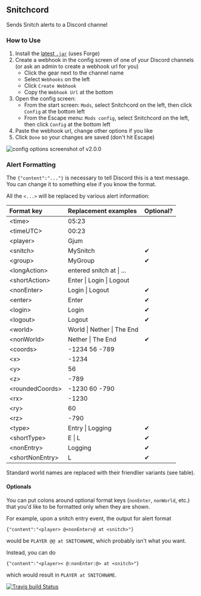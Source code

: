 ## Snitchcord

Sends Snitch alerts to a Discord channel

### How to Use

1. Install the [latest `.jar`](https://github.com/Gjum/Snitchcord/releases) (uses Forge)
1. Create a webhook in the config screen of one of your Discord channels (or ask an admin to create a webhook url for you)
    - Click the gear next to the channel name
    - Select `Webhooks` on the left
    - Click `Create Webhook`
    - Copy the `Webhook Url` at the bottom
1. Open the config screen:
    - From the start screen: `Mods`, select Snitchcord on the left, then click `Config` at the bottom left
    - From the Escape menu: `Mods config`, select Snitchcord on the left, then click `Config` at the bottom left
1. Paste the webhook url, change other options if you like
1. Click `Done` so your changes are saved (don't hit Escape)

![config options screenshot of v2.0.0](https://i.imgur.com/drkWf2k.jpg)

### Alert Formatting

The `{"content":"..."}` is necessary to tell Discord this is a text message.
You can change it to something else if you know the format.
<!-- TODO link to discord docs -->

All the `<...>` will be replaced by various alert information:

| Format key        | Replacement examples       | Optional? |
|:------------------|:---------------------------|:----------|
| \<time\>          | 05:23                      |           |
| \<timeUTC\>       | 00:23                      |           |
| \<player\>        | Gjum                       |           |
| \<snitch\>        | MySnitch                   |     ✔    |
| \<group\>         | MyGroup                    |     ✔    |
| \<longAction\>    | entered snitch at \| ...   |           |
| \<shortAction\>   | Enter \| Login \| Logout   |           |
| \<nonEnter\>      | Login \| Logout            |     ✔    |
| \<enter\>         | Enter                      |     ✔    |
| \<login\>         | Login                      |     ✔    |
| \<logout\>        | Logout                     |     ✔    |
| \<world\>         | World \| Nether \| The End |           |
| \<nonWorld\>      | Nether \| The End          |     ✔    |
| \<coords\>        | -1234 56 -789              |           |
| \<x\>             | -1234                      |           |
| \<y\>             | 56                         |           |
| \<z\>             | -789                       |           |
| \<roundedCoords\> | -1230 60 -790              |           |
| \<rx\>            | -1230                      |           |
| \<ry\>            | 60                         |           |
| \<rz\>            | -790                       |           |
| \<type\>          | Entry \| Logging           |     ✔    |
| \<shortType\>     | E \| L                     |     ✔    |
| \<nonEntry\>      | Logging                    |     ✔    |
| \<shortNonEntry\> | L                          |     ✔    |

Standard world names are replaced with their friendlier variants (see table).

#### Optionals

You can put colons around optional format keys (`nonEnter`, `nonWorld`, etc.) that you'd like to be formatted only when they are shown.

For example, upon a snitch entry event, the output for alert format

`{"content":"<player> @<nonEnter>@ at <snitch>"}`

would be `PLAYER @@ at SNITCHNAME`, which probably isn't what you want.

Instead, you can do

`{"content":"<player>< @:nonEnter:@> at <snitch>"}`

which would result in `PLAYER at SNITCHNAME`.

[![Travis build Status](https://travis-ci.org/Gjum/Snitchcord.svg?branch=master)](https://travis-ci.org/Gjum/Snitchcord)

